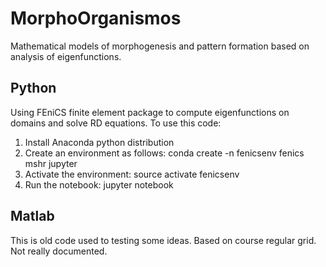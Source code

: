 # MorphoOrganismos

Mathematical models of morphogenesis and pattern formation based on analysis of eigenfunctions.

## Python
Using FEniCS finite element package to compute eigenfunctions on domains and solve RD equations. To use this code:
1. Install Anaconda python distribution
2. Create an environment as follows: conda create -n fenicsenv fenics mshr jupyter
3. Activate the environment: source activate fenicsenv
4. Run the notebook: jupyter notebook <name>

## Matlab
This is old code used to testing some ideas. Based on course regular grid. Not really documented.
